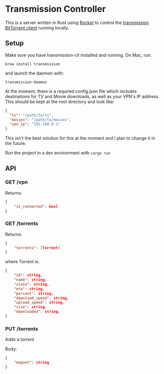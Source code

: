 # Transmission Controller

This is a server written in Rust using [Rocket](https://rocket.rs/) to control the [transmission BitTorrent client](https://transmissionbt.com/) running locally.

## Setup

Make sure you have transmission-cli installed and running. On Mac, run:

`brew install transmission`

and launch the daemon with:

`transmission-daemon`

At the moment, there is a required config.json file which includes destinations for TV and Movie downloads, as well as your VPN's IP address. This should be kept at the root directory and look like:

```json
{
  "tv": "/path/to/tv",
  "movies": "/path/to/movies",
  "vpn_ip": "192.168.0.1"
}
```

This isn't the best solution for this at the moment and I plan to change it in the future.

Run the project in a dev environment with `cargo run`

## API

### GET /vpn

Returns:

```json
{
    "is_connected": bool
}
```

### GET /torrents

Returns:

```json
{
    "torrents": [Torrent]
}
```

where Torrent is:

```json
{
    "id": string,
    "name": string,
    "state": string,
    "eta": string,
    "percent": string,
    "download_speed": string,
    "upload_speed": string,
    "size": string,
    "downloaded": string,
}
```

### PUT /torrents

Adds a torrent

Body:

```json
{
    "magnet": string
}
```
